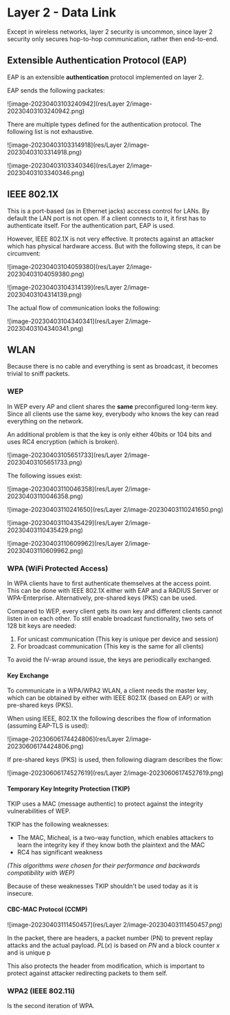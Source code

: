 # Layer 2 - Data Link

Except in wireless networks, layer 2 security is uncommon, since layer 2 security only secures hop-to-hop communication, rather then end-to-end. 

## Extensible Authentication Protocol (EAP)

EAP is an extensible **authentication** protocol implemented on layer 2.

EAP sends the following packates:

![image-20230403103240942](res/Layer 2/image-20230403103240942.png)

There are multiple types defined for the authentication protocol. The following list is not exhaustive.

![image-20230403103314918](res/Layer 2/image-20230403103314918.png)

![image-20230403103340346](res/Layer 2/image-20230403103340346.png)

## IEEE 802.1X

This is a port-based (as in Ethernet jacks) acccess control for LANs. By default the LAN port is not open. If a client connects to it, it first has to authenticate itself. For the authentication part, EAP is used.

However, IEEE 802.1X is not very effective. It protects against an attacker which has physical hardware access. But with the following steps, it can be circumvent:

![image-20230403104059380](res/Layer 2/image-20230403104059380.png)

![image-20230403104314139](res/Layer 2/image-20230403104314139.png)

The actual flow of communication looks the following:

![image-20230403104340341](res/Layer 2/image-20230403104340341.png)

## WLAN

Because there is no cable and everything is sent as broadcast, it becomes trivial to sniff packets. 

### WEP

In WEP every AP and client shares the **same** preconfigured long-term key. Since all clients use the same key, everybody who knows the key can read everything on the network.

An additional problem is that the key is only either 40bits or 104 bits and uses RC4 encryption (which is broken).

![image-20230403105651733](res/Layer 2/image-20230403105651733.png)

The following issues exist:

![image-20230403110046358](res/Layer 2/image-20230403110046358.png)

![image-20230403110241650](res/Layer 2/image-20230403110241650.png)

![image-20230403110435429](res/Layer 2/image-20230403110435429.png)

![image-20230403110609962](res/Layer 2/image-20230403110609962.png)

### WPA (WiFi Protected Access)

In WPA clients have to first authenticate themselves at the access point. This can be done with IEEE 802.1X either with EAP and a RADIUS Server or WPA-Enterprise. Alternatively, pre-shared keys (PKS) can be used.

Compared to WEP, every client gets its own key and different clients cannot listen in on each other. To still enable broadcast functionality, two sets of 128 bit keys are needed:

1. For unicast communication (This key is unique per device and session)
2. For broadcast communication (This key is the same for all clients)

To avoid the IV-wrap around issue, the keys are periodically exchanged.

#### Key Exchange

To communicate in a WPA/WPA2 WLAN, a client needs the master key, which can be obtained by either with IEEE 802.1X (based on EAP) or with pre-shared keys (PKS).

When using IEEE, 802.1X the following describes the flow of information (assuming EAP-TLS is used):

![image-20230606174424806](res/Layer 2/image-20230606174424806.png)

If pre-shared keys (PKS) is used, then following diagram describes the flow:

![image-20230606174527619](res/Layer 2/image-20230606174527619.png)

#### Temporary Key Integrity Protection (TKIP)

TKIP uses a MAC (message authentic) to protect against the integrity vulnerabilities of WEP. 

TKIP has the following weaknesses:

* The MAC, Micheal, is a two-way function, which enables attackers to learn the integrity key if they know both the plaintext and the MAC
* RC4 has significant weakness

*(This algorithms were chosen for their performance and backwards compatibility with WEP)*

Because of these weaknesses TKIP shouldn't be used today as it is insecure.

#### CBC-MAC Protocol (CCMP)

![image-20230403111450457](res/Layer 2/image-20230403111450457.png)

In the packet, there are headers, a packet number (PN) to prevent replay attacks and the actual payload. $PL(x)$ is based on $PN$ and a block counter $x$ and is unique p

This also protects the header from modification, which is important to protect against attacker redirecting packets to them self. 

### WPA2 (IEEE 802.11i)

Is the second iteration of WPA.

